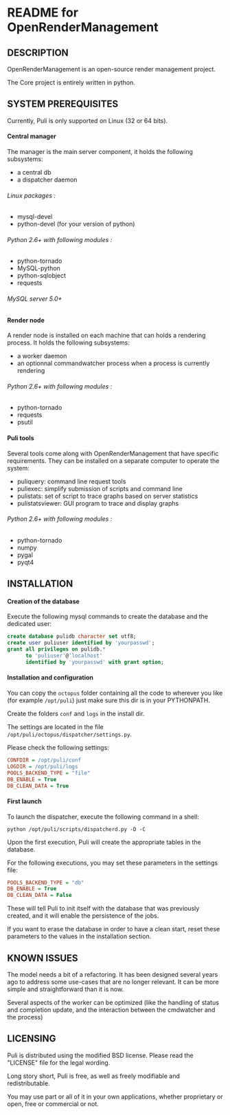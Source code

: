README for OpenRenderManagement
===============

DESCRIPTION
-----------

OpenRenderManagement is an open-source render management project.

The Core project is entirely written in python.


SYSTEM PREREQUISITES
--------------------

Currently, Puli is only supported on Linux (32 or 64 bits).

#### Central manager

The manager is the main server component, it holds the following subsystems:
   * a central db
   * a dispatcher daemon

###### Linux packages :
   * mysql-devel
   * python-devel (for your version of python)

###### Python 2.6+ with following modules :
   * python-tornado
   * MySQL-python
   * python-sqlobject
   * requests

###### MySQL server 5.0+


#### Render node

A render node is installed on each machine that can holds a rendering process.
It holds the following subsystems:
   * a worker daemon
   * an optionnal commandwatcher process when a process is currently rendering

###### Python 2.6+ with following modules :
   * python-tornado
   * requests
   * psutil


#### Puli tools

Several tools come along with OpenRenderManagement that have specific requirements.
They can be installed on a separate computer to operate the system:
   * puliquery: command line request tools
   * puliexec: simplify submission of scripts and command line
   * pulistats: set of script to trace graphs based on server statistics
   * pulistatsviewer: GUI program to trace and display graphs

###### Python 2.6+ with following modules :
   * python-tornado
   * numpy
   * pygal
   * pyqt4




INSTALLATION
------------

#### Creation of the database

Execute the following mysql commands to create the database and the dedicated user:

```sql
create database pulidb character set utf8;
create user puliuser identified by 'yourpasswd';
grant all privileges on pulidb.* 
      to 'puliuser'@'localhost' 
      identified by 'yourpasswd' with grant option;
```
#### Installation and configuration

You can copy the `octopus` folder containing all the code to wherever you like (for example `/opt/puli`) just make sure this dir is in your PYTHONPATH.

Create the folders `conf` and `logs` in the install dir.

The settings are located in the file `/opt/puli/octopus/dispatcher/settings.py`.

Please check the following settings:
```ini
CONFDIR = /opt/puli/conf
LOGDIR = /opt/puli/logs
POOLS_BACKEND_TYPE = "file"
DB_ENABLE = True
DB_CLEAN_DATA = True
```
#### First launch

To launch the dispatcher, execute the following command in a shell:

    python /opt/puli/scripts/dispatcherd.py -D -C

Upon the first execution, Puli will create the appropriate tables in the database.

For the following executions, you may set these parameters in the settings file:

```ini
POOLS_BACKEND_TYPE = "db"
DB_ENABLE = True
DB_CLEAN_DATA = False
```
These will tell Puli to init itself with the database that was previously created, and it will enable the persistence of the jobs.

If you want to erase the database in order to have a clean start, reset these parameters to the values in the installation section.


KNOWN ISSUES
------------

The model needs a bit of a refactoring. It has been designed several years ago to address some use-cases that are no longer relevant.
It can be more simple and straightforward than it is now.

Several aspects of the worker can be optimized (like the handling of status and completion update, and the interaction between the cmdwatcher and the process)


LICENSING
---------

Puli is distributed using the modified BSD license. Please read the "LICENSE" file for the legal wording.

Long story short, Puli is free, as well as freely modifiable and redistributable.

You may use part or all of it in your own applications, whether proprietary or open, free or commercial or not.
